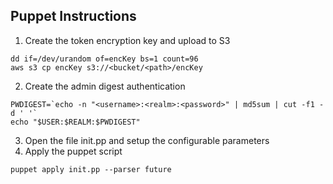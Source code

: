 ## Puppet Instructions
1. Create the token encryption key and upload to S3
```
dd if=/dev/urandom of=encKey bs=1 count=96
aws s3 cp encKey s3://<bucket/<path>/encKey
```
2. Create the admin digest authentication
```
PWDIGEST=`echo -n "<username>:<realm>:<password>" | md5sum | cut -f1 -d ' '`
echo "$USER:$REALM:$PWDIGEST"
```
3. Open the file init.pp and setup the configurable parameters
3. Apply the puppet script
```
puppet apply init.pp --parser future
```
